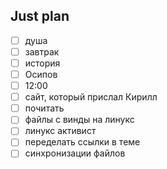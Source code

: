 ## Just plan
- [ ] душа
- [ ] завтрак
- [ ] история
- [ ] Осипов
- [ ] 12:00
- [ ] сайт, который прислал Кирилл
- [ ] почитать
- [ ] файлы с винды на линукс
- [ ] линукс активист 
- [ ] переделать ссылки в теме
- [ ] синхронизации файлов
